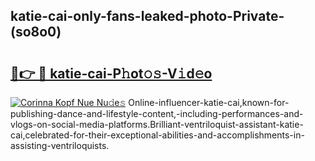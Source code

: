 ## katie-cai-only-fans​-leaked-photo​-Private-(so8o0)


# <h2><a href="https://mediaupload.pro?title=katie-cai&ref=git">🔗👉 🔴 katie-cai-P𝚑ot𝚘𝚜-V𝚒d𝚎o</a></h2>

[![Corinna Kopf Nue Nu𝚍e𝚜](https://i.imgur.com/0qMVB7G.gif)](https://mediaupload.pro?title=katie-cai&ref=git)
Online-influencer-katie-cai,known-for-publishing-dance-and-lifestyle-content,-including-performances-and-vlogs-on-social-media-platforms.Brilliant-ventriloquist-assistant-katie-cai,celebrated-for-their-exceptional-abilities-and-accomplishments-in-assisting-ventriloquists.  